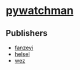 # [pywatchman](https://pypi.org/project/pywatchman)



## Publishers
- [fanzeyi](https://pypi.org/user/fanzeyi)
- [helsel](https://pypi.org/user/helsel)
- [wez](https://pypi.org/user/wez)

